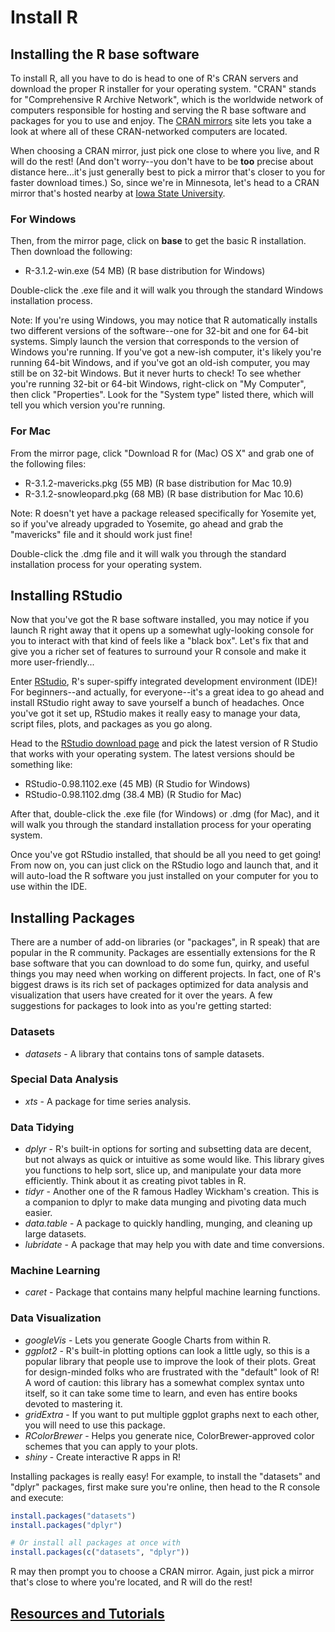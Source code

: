 Install R
=========

## Installing the R base software
To install R, all you have to do is head to one of R's CRAN servers and download the proper R installer for your operating system.  "CRAN" stands for "Comprehensive R Archive Network", which is the worldwide network of computers responsible for hosting and serving the R base software and packages for you to use and enjoy.  The [CRAN mirrors](http://cran.r-project.org/mirrors.html) site lets you take a look at where all of these CRAN-networked computers are located.  

When choosing a CRAN mirror, just pick one close to where you live, and R will do the rest!  (And don't worry--you don't have to be **too** precise about distance here...it's just generally best to pick a mirror that's closer to you for faster download times.)  So, since we're in Minnesota, let's head to a CRAN mirror that's hosted nearby at [Iowa State University](http://streaming.stat.iastate.edu/CRAN/).

### For Windows
Then, from the mirror page, click on **base** to get the basic R installation. Then download the following:
* R-3.1.2-win.exe (54 MB) (R base distribution for Windows)

Double-click the .exe file and it will walk you through the standard Windows installation process.

Note: If you're using Windows, you may notice that R automatically installs two different versions of the software--one for 32-bit and one for 64-bit systems.  Simply launch the version that corresponds to the version of Windows you're running.  If you've got a new-ish computer, it's likely you're running 64-bit Windows, and if you've got an old-ish computer, you may still be on 32-bit Windows.  But it never hurts to check!  To see whether you're running 32-bit or 64-bit Windows, right-click on "My Computer", then click "Properties".  Look for the "System type" listed there, which will tell you which version you're running.


### For Mac
From the mirror page, click "Download R for (Mac) OS X" and grab one of the following files:
* R-3.1.2-mavericks.pkg (55 MB) (R base distribution for Mac 10.9)
* R-3.1.2-snowleopard.pkg (68 MB) (R base distribution for Mac 10.6)

Note: R doesn't yet have a package released specifically for Yosemite yet, so if you've already upgraded to Yosemite, go ahead and grab the "mavericks" file and it should work just fine!

Double-click the .dmg file and it will walk you through the standard installation process for your operating system.


## Installing RStudio
Now that you've got the R base software installed, you may notice if you launch R right away that it opens up a somewhat ugly-looking console for you to interact with that kind of feels like a "black box".  Let's fix that and give you a richer set of features to surround your R console and make it more user-friendly...

Enter [RStudio](http://www.rstudio.com/), R's super-spiffy integrated development environment (IDE)!  For beginners--and actually, for everyone--it's a great idea to go ahead and install RStudio right away to save yourself a bunch of headaches.  Once you've got it set up, RStudio makes it really easy to manage your data, script files, plots, and packages as you go along.

Head to the [RStudio download page](http://www.rstudio.com/products/rstudio/download/) and pick the latest version of R Studio that works with your operating system.  The latest versions should be something like:
* RStudio-0.98.1102.exe (45 MB) (R Studio for Windows)
* RStudio-0.98.1102.dmg (38.4 MB) (R Studio for Mac)

After that, double-click the .exe file (for Windows) or .dmg (for Mac), and it will walk you through the standard installation process for your operating system.

Once you've got RStudio installed, that should be all you need to get going!  From now on, you can just click on the RStudio logo and launch that, and it will auto-load the R software you just installed on your computer for you to use within the IDE.


## Installing Packages
There are a number of add-on libraries (or "packages", in R speak) that are popular in the R community.  Packages are essentially extensions for the R base software that you can download to do some fun, quirky, and useful things you may need when working on different projects.  In fact, one of R's biggest draws is its rich set of packages optimized for data analysis and visualization that users have created for it over the years.  A few suggestions for packages to look into as you're getting started:

### Datasets
* *datasets* - A library that contains tons of sample datasets.

### Special Data Analysis
* *xts* - A package for time series analysis.

### Data Tidying
* *dplyr* - R's built-in options for sorting and subsetting data are decent, but not always as quick or intuitive as some would like.  This library gives you functions to help sort, slice up, and manipulate your data more efficiently. Think about it as creating pivot tables in R.
* *tidyr* - Another one of the R famous Hadley Wickham's creation. This is a companion to dplyr to make data munging and pivoting data much easier.
* *data.table* - A package to quickly handling, munging, and cleaning up large datasets.
* *lubridate* - A package that may help you with date and time conversions.

### Machine Learning
* *caret* - Package that contains many helpful machine learning functions.

### Data Visualization
* *googleVis* - Lets you generate Google Charts from within R.
* *ggplot2* - R's built-in plotting options can look a little ugly, so this is a popular library that people use to improve the look of their plots.  Great for design-minded folks who are frustrated with the "default" look of R!  A word of caution: this library has a somewhat complex syntax unto itself, so it can take some time to learn, and even has entire books devoted to mastering it.
* *gridExtra* - If you want to put multiple ggplot graphs next to each other, you will need to use this package.
* *RColorBrewer* - Helps you generate nice, ColorBrewer-approved color schemes that you can apply to your plots.
* *shiny* - Create interactive R apps in R!


Installing packages is really easy!  For example, to install the "datasets" and "dplyr" packages, first make sure you're online, then head to the R console and execute:
````R
install.packages("datasets")
install.packages("dplyr")

# Or install all packages at once with
install.packages(c("datasets", "dplyr"))
````

R may then prompt you to choose a CRAN mirror.  Again, just pick a mirror that's close to where you're located, and R will do the rest!

## [Resources and Tutorials](resources.md)
